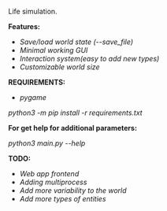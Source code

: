 Life simulation.

**Features:**
- *Save/load world state (--save_file)*
- *Minimal working GUI*
- *Interaction system(easy to add new types)*
- *Customizable world size*



**REQUIREMENTS:**
- *pygame*

*python3 -m pip install -r requirements.txt*



**For get help for additional parameters:**
    
*python3 main.py --help*



**TODO:**
- *Web app frontend*
- *Adding multiprocess*
- *Add more variability to the world*
- *Add more types of entities*